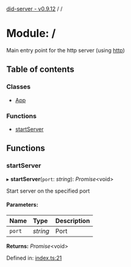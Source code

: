[did-server - v0.9.12](../README.md) / /

# Module: /

Main entry point for the http server (using [http](https://www.npmjs.com/package/http))

## Table of contents

### Classes

- [App](../classes/_.app.md)

### Functions

- [startServer](_.md#startserver)

## Functions

### startServer

▸ **startServer**(`port`: *string*): *Promise*<void\>

Start server on the specified port

#### Parameters:

Name | Type | Description |
:------ | :------ | :------ |
`port` | *string* | Port    |

**Returns:** *Promise*<void\>

Defined in: [index.ts:21](https://github.com/Puzzlepart/did/blob/dev/server/index.ts#L21)
